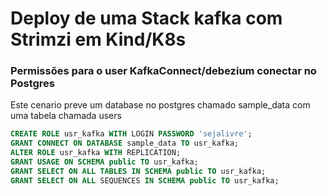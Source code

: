 # Deploy de uma Stack kafka com Strimzi em Kind/K8s  



### Permissões para o user KafkaConnect/debezium conectar no Postgres

Este cenario preve um database no postgres chamado sample_data com uma tabela 
chamada users


```sql
CREATE ROLE usr_kafka WITH LOGIN PASSWORD 'sejalivre';
GRANT CONNECT ON DATABASE sample_data TO usr_kafka;
ALTER ROLE usr_kafka WITH REPLICATION;
GRANT USAGE ON SCHEMA public TO usr_kafka;
GRANT SELECT ON ALL TABLES IN SCHEMA public TO usr_kafka;
GRANT SELECT ON ALL SEQUENCES IN SCHEMA public TO usr_kafka;
```
